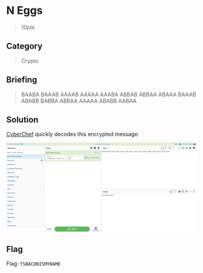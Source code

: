 # N Eggs
> 10pts

## Category
> Crypto

## Briefing
> BAABA BAAAB AAAAB AAAAA AAABA ABBAB ABBAA ABAAA BAAAB ABABB BABBA ABBAA AAAAA ABABB AABAA

## Solution
[CyberChef](https://gchq.github.io/CyberChef/#recipe=Bacon_Cipher_Decode('Standard%20(I%3DJ%20and%20U%3DV)','A/B',false)&input=QkFBQkEgQkFBQUIgQUFBQUIgQUFBQUEgQUFBQkEgQUJCQUIgQUJCQUEgQUJBQUEgQkFBQUIgQUJBQkIgQkFCQkEgQUJCQUEgQUFBQUEgQUJBQkIgQUFCQUE) quickly decodes this encrypted message:

![CyberChef.png](CyberChef.png)

## Flag
Flag: `TSBACONISMYNAME`